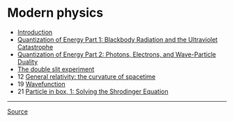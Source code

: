 # Modern physics

- [Introduction](introduction)
- [Quantization of Energy Part 1: Blackbody Radiation and the Ultraviolet Catastrophe](quantization-energy-blackbody-radiation-ultraviolet-catastrophe)
- [Quantization of Energy Part 2: Photons, Electrons, and Wave-Particle Duality](quantization-energy-photon-electron-wave-particle-duality)
- [The double slit experiment](double-slit-experiment)
- 12 [General relativity: the curvature of spacetime](general-relativity-spacetime-curvature)
- 19 [Wavefunction](wavefunction)
- 21 [Particle in box, 1: Solving the Shrodinger Equation](particle-in-box-1)

---

[Source](https://www.youtube.com/watch?v=H0m97YJavH4&list=PLybg94GvOJ9FAFBqQGf5-4YbfKpWbJtGn&index=1)